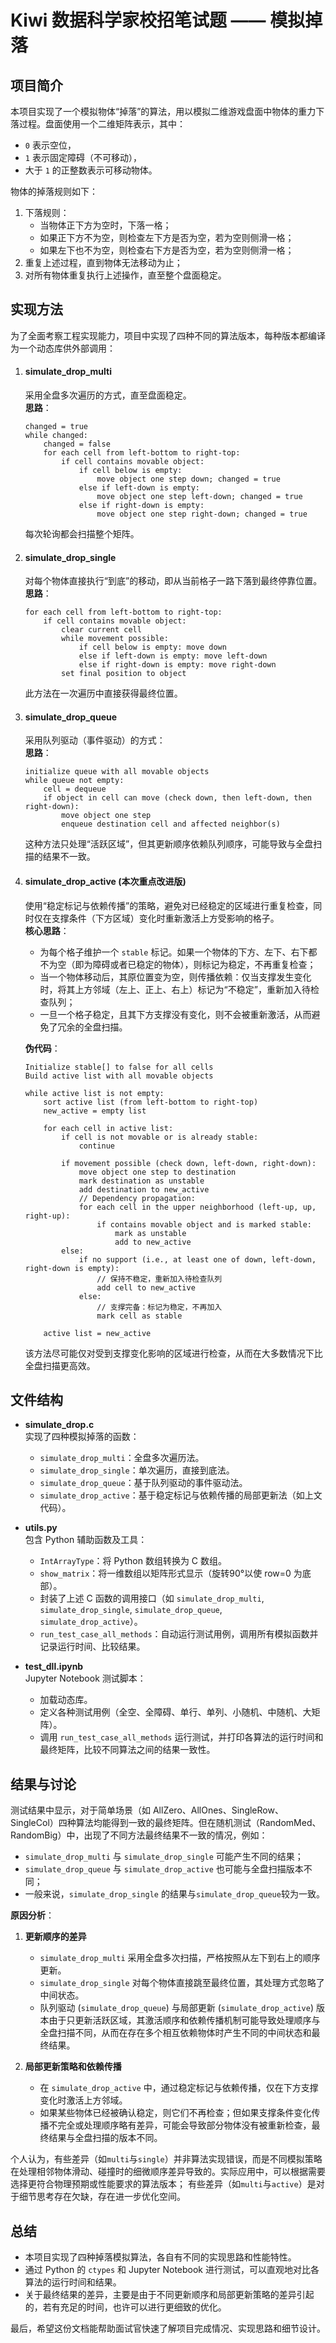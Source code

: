 # Kiwi 数据科学家校招笔试题 —— 模拟掉落

## 项目简介

本项目实现了一个模拟物体“掉落”的算法，用以模拟二维游戏盘面中物体的重力下落过程。盘面使用一个二维矩阵表示，其中：
- `0` 表示空位，
- `1` 表示固定障碍（不可移动），
- 大于 `1` 的正整数表示可移动物体。

物体的掉落规则如下：
1. 下落规则：  
   - 当物体正下方为空时，下落一格；
   - 如果正下方不为空，则检查左下方是否为空，若为空则侧滑一格；
   - 如果左下也不为空，则检查右下方是否为空，若为空则侧滑一格；
2. 重复上述过程，直到物体无法移动为止；  
3. 对所有物体重复执行上述操作，直至整个盘面稳定。

## 实现方法

为了全面考察工程实现能力，项目中实现了四种不同的算法版本，每种版本都编译为一个动态库供外部调用：

1. #### **simulate_drop_multi**  
   
   采用全盘多次遍历的方式，直至盘面稳定。  
   **思路**：  
   
   ```pseudo
   changed = true
   while changed:
       changed = false
       for each cell from left-bottom to right-top:
           if cell contains movable object:
               if cell below is empty:
                   move object one step down; changed = true
               else if left-down is empty:
                   move object one step left-down; changed = true
               else if right-down is empty:
                   move object one step right-down; changed = true
   ```
   每次轮询都会扫描整个矩阵。
   
2. #### **simulate_drop_single**  
   
   对每个物体直接执行“到底”的移动，即从当前格子一路下落到最终停靠位置。  
   **思路**：  
   
   ```pseudo
   for each cell from left-bottom to right-top:
       if cell contains movable object:
           clear current cell
           while movement possible:
               if cell below is empty: move down
               else if left-down is empty: move left-down
               else if right-down is empty: move right-down
           set final position to object
   ```
   此方法在一次遍历中直接获得最终位置。
   
3. #### **simulate_drop_queue**  
   
   采用队列驱动（事件驱动）的方式：  
   **思路**：  
   
   ```pseudo
   initialize queue with all movable objects
   while queue not empty:
       cell = dequeue
       if object in cell can move (check down, then left-down, then right-down):
           move object one step
           enqueue destination cell and affected neighbor(s)
   ```
   这种方法只处理“活跃区域”，但其更新顺序依赖队列顺序，可能导致与全盘扫描的结果不一致。
   
4. #### **simulate_drop_active (本次重点改进版)**  
   
   使用“稳定标记与依赖传播”的策略，避免对已经稳定的区域进行重复检查，同时仅在支撑条件（下方区域）变化时重新激活上方受影响的格子。  
   **核心思路**：
   
   - 为每个格子维护一个 `stable` 标记。如果一个物体的下方、左下、右下都不为空（即为障碍或者已稳定的物体），则标记为稳定，不再重复检查；
   - 当一个物体移动后，其原位置变为空，则传播依赖：仅当支撑发生变化时，将其上方邻域（左上、正上、右上）标记为“不稳定”，重新加入待检查队列；
   - 一旦一个格子稳定，且其下方支撑没有变化，则不会被重新激活，从而避免了冗余的全盘扫描。
   
   **伪代码**：
   ```pseudo
   Initialize stable[] to false for all cells
   Build active list with all movable objects
   
   while active list is not empty:
       sort active list (from left-bottom to right-top)
       new_active = empty list
   
       for each cell in active list:
           if cell is not movable or is already stable:
               continue
   
           if movement possible (check down, left-down, right-down):
               move object one step to destination
               mark destination as unstable
               add destination to new_active
               // Dependency propagation:
               for each cell in the upper neighborhood (left-up, up, right-up):
                   if contains movable object and is marked stable:
                       mark as unstable
                       add to new_active
           else:
               if no support (i.e., at least one of down, left-down, right-down is empty):
                   // 保持不稳定，重新加入待检查队列
                   add cell to new_active
               else:
                   // 支撑完备：标记为稳定，不再加入
                   mark cell as stable
   
       active list = new_active
   ```
   该方法尽可能仅对受到支撑变化影响的区域进行检查，从而在大多数情况下比全盘扫描更高效。

## 文件结构

- **simulate_drop.c**  
  实现了四种模拟掉落的函数：
  - `simulate_drop_multi`：全盘多次遍历法。
  - `simulate_drop_single`：单次遍历，直接到底法。
  - `simulate_drop_queue`：基于队列驱动的事件驱动法。
  - `simulate_drop_active`：基于稳定标记与依赖传播的局部更新法（如上文代码）。

- **utils.py**  
  包含 Python 辅助函数及工具：
  - `IntArrayType`：将 Python 数组转换为 C 数组。
  - `show_matrix`：将一维数组以矩阵形式显示（旋转90°以使 row=0 为底部）。
  - 封装了上述 C 函数的调用接口（如 `simulate_drop_multi`, `simulate_drop_single`, `simulate_drop_queue`, `simulate_drop_active`）。
  - `run_test_case_all_methods`：自动运行测试用例，调用所有模拟函数并记录运行时间、比较结果。

- **test_dll.ipynb**  
  Jupyter Notebook 测试脚本：
  - 加载动态库。
  - 定义各种测试用例（全空、全障碍、单行、单列、小随机、中随机、大矩阵）。
  - 调用 `run_test_case_all_methods` 运行测试，并打印各算法的运行时间和最终矩阵，比较不同算法之间的结果一致性。

## 结果与讨论

测试结果中显示，对于简单场景（如 AllZero、AllOnes、SingleRow、SingleCol）四种算法均能得到一致的最终矩阵。但在随机测试（RandomMed、RandomBig）中，出现了不同方法最终结果不一致的情况，例如：
- `simulate_drop_multi` 与 `simulate_drop_single` 可能产生不同的结果；
- `simulate_drop_queue` 与 `simulate_drop_active` 也可能与全盘扫描版本不同；
- 一般来说，`simulate_drop_single` 的结果与`simulate_drop_queue`较为一致。

**原因分析**：
1. **更新顺序的差异**  
   - `simulate_drop_multi` 采用全盘多次扫描，严格按照从左下到右上的顺序更新。  
   - `simulate_drop_single` 对每个物体直接跳至最终位置，其处理方式忽略了中间状态。
   - 队列驱动 (`simulate_drop_queue`) 与局部更新 (`simulate_drop_active`) 版本由于只更新活跃区域，其激活顺序和依赖传播机制可能导致处理顺序与全盘扫描不同，从而在存在多个相互依赖物体时产生不同的中间状态和最终结果。

2. **局部更新策略和依赖传播**  
   - 在 `simulate_drop_active` 中，通过稳定标记与依赖传播，仅在下方支撑变化时激活上方邻域。  
   - 如果某些物体已经被确认稳定，则它们不再检查；但如果支撑条件变化传播不完全或处理顺序略有差异，可能会导致部分物体没有被重新检查，最终结果与全盘扫描的版本不同。

个人认为，有些差异（如`multi`与`single`）并非算法实现错误，而是不同模拟策略在处理相邻物体滑动、碰撞时的细微顺序差异导致的。实际应用中，可以根据需要选择更符合物理预期或性能要求的算法版本；
有些差异（如`multi`与`active`）是对于细节思考存在欠缺，存在进一步优化空间。

## 总结

- 本项目实现了四种掉落模拟算法，各自有不同的实现思路和性能特性。
- 通过 Python 的 `ctypes` 和 Jupyter Notebook 进行测试，可以直观地对比各算法的运行时间和结果。
- 关于最终结果的差异，主要是由于不同更新顺序和局部更新策略的差异引起的，若有充足的时间，也许可以进行更细致的优化。

最后，希望这份文档能帮助面试官快速了解项目完成情况、实现思路和细节设计。 



